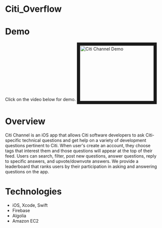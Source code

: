 # Citi_Overflow

# Demo
Click on the video below for demo.
<a href="http://www.youtube.com/watch?feature=player_embedded&v=OH4eXqRDZRQ
" target="_blank"><img src="http://img.youtube.com/vi/OH4eXqRDZRQ/0.jpg" 
alt="Citi Channel Demo" width="240" height="180" border="10" /></a>


# Overview
Citi Channel is an iOS app that allows Citi software developers to ask Citi-specific technical questions and get help on a variety of development questions pertinent to Citi. When user's create an account, they choose tags that interest them and those questions will appear at the top of their feed. Users can search, filter, post new questions, answer questions, reply to specific answers, and upvote/downvote answers. We provide a leaderboard that ranks users by their participation in asking and answering questions on the app.

# Technologies
- iOS, Xcode, Swift
- Firebase
- Algolia
- Amazon EC2
